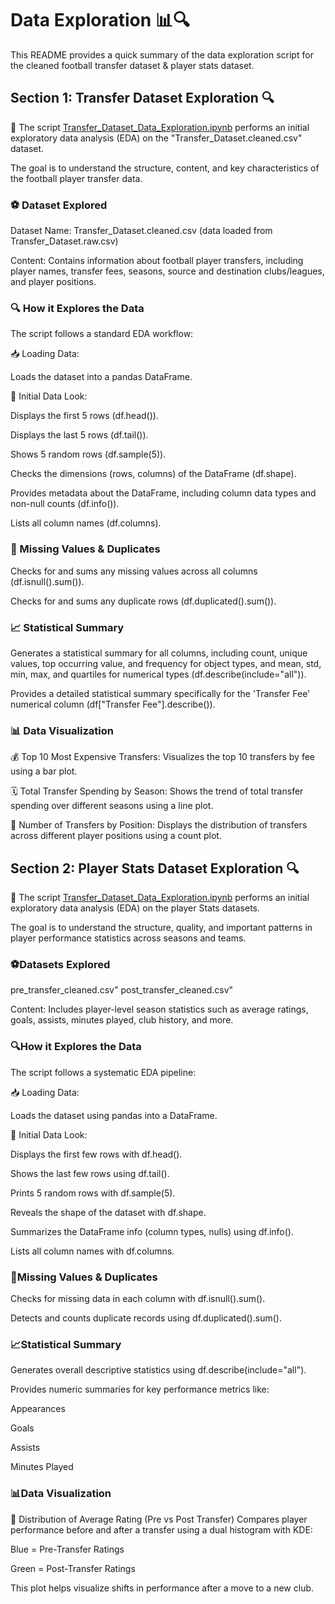# Data Exploration 📊🔍

This README provides a quick summary of the data exploration script for the
cleaned football transfer dataset & player stats dataset.

## Section 1: Transfer Dataset Exploration 🔍

📝 The script
[Transfer_Dataset_Data_Exploration.ipynb](Transfer_Dataset_Data_Exploration.ipynb)
performs an initial exploratory data analysis (EDA) on the
"Transfer_Dataset.cleaned.csv" dataset.

The goal is to
understand the structure, content, and key characteristics of the football player
transfer data.

### ⚽ Dataset Explored

Dataset Name: Transfer_Dataset.cleaned.csv (data loaded from Transfer_Dataset.raw.csv)

Content: Contains information about football player transfers, including player
names, transfer fees, seasons, source and destination clubs/leagues, and player positions.

### 🔍 How it Explores the Data

The script follows a standard EDA workflow:

📥 Loading Data:

Loads the dataset into a pandas DataFrame.

👀 Initial Data Look:

Displays the first 5 rows (df.head()).

Displays the last 5 rows (df.tail()).

Shows 5 random rows (df.sample(5)).

Checks the dimensions (rows, columns) of the DataFrame (df.shape).

Provides metadata about the DataFrame, including column data types and non-null
counts (df.info()).

Lists all column names (df.columns).

### 🧹 Missing Values & Duplicates

Checks for and sums any missing values across all columns (df.isnull().sum()).

Checks for and sums any duplicate rows (df.duplicated().sum()).

### 📈 Statistical Summary

Generates a statistical summary for all columns, including count, unique values,
top occurring value, and frequency for object types, and mean, std, min, max, and
quartiles for numerical types (df.describe(include="all")).

Provides a detailed statistical summary specifically for the 'Transfer Fee'
numerical column (df["Transfer Fee"].describe()).

### 📊 Data Visualization

💰 Top 10 Most Expensive Transfers: Visualizes the top 10 transfers by fee
using a bar plot.

🗓️ Total Transfer Spending by Season: Shows the trend of total transfer
spending over different seasons using a line plot.

🥅 Number of Transfers by Position: Displays the distribution of transfers
across different player positions using a count plot.

## Section 2: Player Stats Dataset Exploration 🔍

📝 The script
[Transfer_Dataset_Data_Exploration.ipynb](Transfer_Dataset_Data_Exploration.ipynb)
performs an initial exploratory data analysis (EDA) on the player Stats datasets.

The goal is to understand the structure, quality, and important patterns in
player performance statistics across seasons and teams.

### ⚽Datasets Explored

pre_transfer_cleaned.csv"
post_transfer_cleaned.csv"

Content: Includes player-level season statistics such as average ratings, goals,
assists, minutes played, club history, and more.

### 🔍How it Explores the Data

The script follows a systematic EDA pipeline:

📥 Loading Data:

Loads the dataset using pandas into a DataFrame.

👀 Initial Data Look:

Displays the first few rows with df.head().

Shows the last few rows using df.tail().

Prints 5 random rows with df.sample(5).

Reveals the shape of the dataset with df.shape.

Summarizes the DataFrame info (column types, nulls) using df.info().

Lists all column names with df.columns.

### 🧹Missing Values & Duplicates

Checks for missing data in each column with df.isnull().sum().

Detects and counts duplicate records using df.duplicated().sum().

### 📈Statistical Summary

Generates overall descriptive statistics using df.describe(include="all").

Provides numeric summaries for key performance metrics like:

Appearances

Goals

Assists

Minutes Played

### 📊Data Visualization

🎯 Distribution of Average Rating (Pre vs Post Transfer)
Compares player performance before and after a transfer using a dual histogram
with KDE:

Blue = Pre-Transfer Ratings

Green = Post-Transfer Ratings

This plot helps visualize shifts in performance after a move to a new club.
